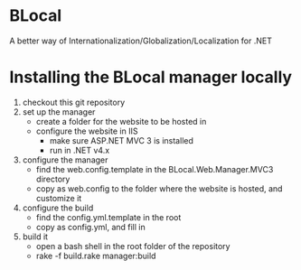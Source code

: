 BLocal
======

A better way of Internationalization/Globalization/Localization for .NET

# Installing the BLocal manager locally

1. checkout this git repository
2. set up the manager
	* create a folder for the website to be hosted in
	* configure the website in IIS
		* make sure ASP.NET MVC 3 is installed
		* run in .NET v4.x
3. configure the manager
	* find the web.config.template in the BLocal.Web.Manager.MVC3 directory
	* copy as web.config to the folder where the website is hosted, and customize it
4. configure the build
	* find the config.yml.template in the root
	* copy as config.yml, and fill in	
5. build it
	* open a bash shell in the root folder of the repository
	* rake -f build.rake manager:build
